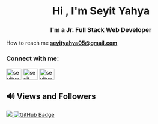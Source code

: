 <h1 align="center">Hi , I'm Seyit Yahya</h1>
<h3 align="center">I'm a Jr. Full Stack Web Developer</h3>

How to reach me **seyityahya05@gmail.com**

<h3 align="left">Connect with me:</h3>
<p align="left">
<a href="https://twitter.com/seyityahya3" target="blank"><img align="center" src="https://raw.githubusercontent.com/rahuldkjain/github-profile-readme-generator/master/src/images/icons/Social/twitter.svg" alt="seyityahya3" height="30" width="40" /></a>
<a href="https://linkedin.com/in/seyityahya" target="blank"><img align="center" src="https://raw.githubusercontent.com/rahuldkjain/github-profile-readme-generator/master/src/images/icons/Social/linked-in-alt.svg" alt="seyit yahya kuru" height="30" width="40" /></a>
<a href="https://instagram.com/seyityahya" target="blank"><img align="center" src="https://raw.githubusercontent.com/rahuldkjain/github-profile-readme-generator/master/src/images/icons/Social/instagram.svg" alt="seyityahya" height="30" width="40" /></a>
</p>



## 🔊 Views and Followers
<a href="https://github.com/Meghna-DAS/github-profile-views-counter">
    <img src="https://komarev.com/ghpvc/?username=seyityahya">
</a>
<a href="https://github.com/seyityahya?tab=followers"><img src="https://img.shields.io/github/followers/seyityahya?label=Followers&style=social" alt="GitHub Badge"></a>
